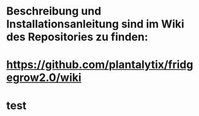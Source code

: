 # Beschreibung und Installationsanleitung sind im Wiki des Repositories zu finden:
# https://github.com/plantalytix/fridgegrow2.0/wiki
# test
